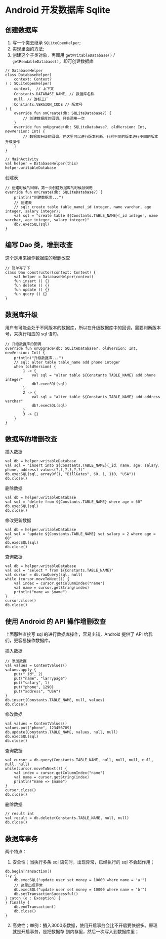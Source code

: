 
# Android 开发数据库 Sqlite


## 创建数据库

1. 写一个类去继承 `SQLiteOpenHelper`;
2. 实现里面的方法;
3. 创建这个子类对象，再调用 `getWritableDatabase()` / `getReadableDatabase()`，即可创建数据库

```
// DatabaseHelper
class DatabaseHelper(
    context: Context?
) : SQLiteOpenHelper(
    context,  // 上下文
    Constants.DATABASE_NAME, // 数据库名称
    null, // 游标工厂
    Constants.VERSION_CODE // 版本号
) {
    override fun onCreate(db: SQLiteDatabase?) {
        // 创建数据库的回调，只会调用一次
    }
    override fun onUpgrade(db: SQLiteDatabase?, oldVersion: Int, newVersion: Int) {
        // 数据库升级的回调，在这里可以进行版本判断，针对不同的版本进行不同的版本升级操作
    }
}

// MainActivity
val helper = DatabaseHelper(this)
helper.writableDatabase

```

创建表

```
// 创建时候的回调，第一次创建数据库的时候被调用
override fun onCreate(db: SQLiteDatabase?) {
    println("创建数据库...")
    // 创建表
    // sql: create table table_name(_id integer, name varchar, age integer, salary integer);
    val sql = "create table ${Constants.TABLE_NAME}(_id integer, name varchar, age integer, salary integer)"
    db?.execSQL(sql)
}
```

## 编写 Dao 类，增删改查

这个是用来操作数据库的增删改查

```
// 简单写了下
class Dao constructor(context: Context) { 
    val helper = DatabaseHelper(context)
    fun insert () {}
    fun delete () {}
    fun update () {}
    fun query () {}
}
```

## 数据库升级

用户有可能会处于不同版本的数据库，所以在升级数据库中的回调，需要判断版本号，来执行相应的 sql 语句。

```
// 升级数据库的回调
override fun onUpgrade(db: SQLiteDatabase?, oldVersion: Int, newVersion: Int) {
    println("升级数据库...")
    // sql: alter table table_name add phone integer
    when (oldVersion) {
        1 -> {
            val sql = "alter table ${Constants.TABLE_NAME} add phone integer"
            db?.execSQL(sql)
        }
        2 -> {
            val sql = "alter table ${Constants.TABLE_NAME} add address varchar"
            db?.execSQL(sql)
        }
        3 -> {}
    }
}
```

## 数据库的增删改查

插入数据

```
val db = helper.writableDatabase
val sql = "insert into ${Constants.TABLE_NAME}(_id, name, age, salary, phone, address) values(?,?,?,?,?,?)"
db.execSQL(sql, arrayOf(1, "BillGates", 60, 1, 110, "USA"))
db.close()
```

删除数据

```
val db = helper.writableDatabase
val sql = "delete from ${Constants.TABLE_NAME} where age = 60"
db.execSQL(sql)
db.close()
```

修改更新数据

```
val db = helper.writableDatabase
val sql = "update ${Constants.TABLE_NAME} set salary = 2 where age = 60"
db.execSQL(sql)
db.close()
```

查询数据

```
val db = helper.writableDatabase
val sql = "select * from ${Constants.TABLE_NAME}"
val cursor = db.rawQuery(sql, null)
while (cursor.moveToNext()) {
    val index = cursor.getColumnIndex("name")
    val name = cursor.getString(index)
    println("name => $name")
}
cursor.close()
db.close()
```


## 使用 Android 的 API 操作增删改查

上面那种直接写 sql 的进行数据库操作，容易出错，Android 提供了 API 给我们，更容易操作数据库。

插入数据

```
// 添加数据
val values = ContentValues()
values.apply {
    put("_id", 2)
    put("name", "larrypage")
    put("salary", 1)
    put("phone", 1290)
    put("address", "USA")
}
db.insert(Constants.TABLE_NAME, null, values)
db.close()
```

修改数据

```
val values = ContentValues()
values.put("phone", 123456789)
db.update(Constants.TABLE_NAME, values, null, null)
db.execSQL(sql)
db.close()
```

查询数据

```
val cursor = db.query(Constants.TABLE_NAME, null, null, null, null, null, null)
while(cursor.moveToNext()) {
    val index = cursor.getColumnIndex("name")
    val name = cursor.getString(index)
    println("name => $name")
}
cursor.close()
db.close()
```

删除数据

```
// result int 
val result = db.delete(Constants.TABLE_NAME, null, null)
db.close()
```

## 数据库事务

两个特点：
1. 安全性；当执行多条 sql 语句时，出现异常，已经执行的 sql 不会起作用；
```
db.beginTransaction()
try {
    db.execSQL("update user set money = 10000 where name = 'a'")
    // 这里出现异常
    db.execSQL("update user set money = 10000 where name = 'b'")
    db.setTransactionSuccessful()
} catch (e : Exception) {
} finally {
    db.endTransaction()
    db.close()
}
```

2. 高效性；举例：插入3000条数据，使用开启事务会比不开启要快很多。原理就是开启事务，是把数据存
到内存里，然后一次写入到数据库里；

